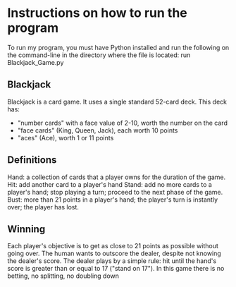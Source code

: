 # Instructions on how to run the program
To run my program, you must have Python installed and run the following on the command-line in the directory where the file is located: run Blackjack_Game.py

## Blackjack
Blackjack is a card game. It uses a single standard 52-card deck. This deck has:
* "number cards" with a face value of 2-10, worth the number on the card
* "face cards" (King, Queen, Jack), each worth 10 points
* "aces" (Ace), worth 1 or 11 points

## Definitions
Hand: a collection of cards that a player owns for the duration of the game.
Hit: add another card to a player's hand
Stand: add no more cards to a player's hand; stop playing a turn; proceed to the next phase of the game.
Bust: more than 21 points in a player's hand; the player's turn is instantly over; the player has lost.


## Winning
Each player's objective is to get as close to 21 points as possible without going over.
The human wants to outscore the dealer, despite not knowing the dealer's score.
The dealer plays by a simple rule: hit until the hand's score is greater than or equal to 17 ("stand on 17").
In this game there is no betting, no splitting, no doubling down
